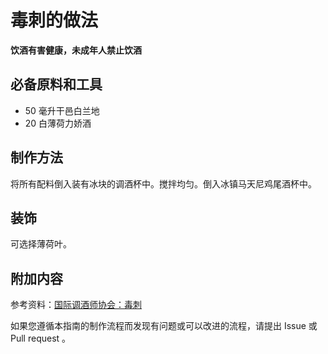 
# 毒刺的做法

**饮酒有害健康，未成年人禁止饮酒**

## 必备原料和工具

- 50 毫升干邑白兰地
- 20 白薄荷力娇酒


## 制作方法

将所有配料倒入装有冰块的调酒杯中。搅拌均匀。倒入冰镇马天尼鸡尾酒杯中。

## 装饰

可选择薄荷叶。

## 附加内容

参考资料：[国际调酒师协会：毒刺](https://iba-world.com/stinger/)

如果您遵循本指南的制作流程而发现有问题或可以改进的流程，请提出 Issue 或 Pull request 。
